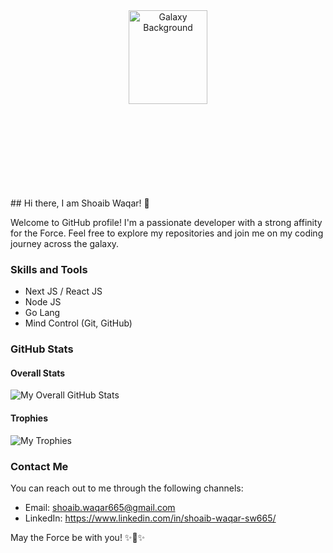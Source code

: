 <!-- Star Wars Header -->
<!--<div align="center">
  <img src="https://media.giphy.com/media/v1.Y2lkPTc5MGI3NjExYjRpc3ZpdGY3aXhwMnM0bjl3aHptZmVjcmNtZHdrbGs3czRubnBnMyZlcD12MV9pbnRlcm5hbF9naWZfYnlfaWQmY3Q9Zw/2w5MMNvg70MrQ0I2DR/giphy.gif" alt="Galaxy Background" style="max-width: 100%; height: auto; width: 800px; max-height: 300px; object-fit: cover;" />
</div>-->
<div align="center">
  <img src="https://miro.medium.com/v2/resize:fit:640/format:webp/0*GjvouQXgr4ujzMI4.gif" alt="Galaxy Background" style="max-width: 100%; height: 50%; width: 50%; max-height: 300px; object-fit: cover;" />
</div>
## Hi there, I am Shoaib Waqar! 👋

Welcome to GitHub profile! I'm a passionate developer with a strong affinity for the Force. Feel free to explore my repositories and join me on my coding journey across the galaxy.

### Skills and Tools

- Next JS / React JS
- Node JS
- Go Lang
- Mind Control (Git, GitHub)

### GitHub Stats

#### Overall Stats

![My Overall GitHub Stats](https://github-readme-stats.vercel.app/api?username=shoaibwaqar665&show_icons=true&theme=dark)

#### Trophies

![My Trophies](https://github-profile-trophy.vercel.app/?username=shoaibwaqar665&column=3&margin-w=15&margin-h=15&theme=onedark)

### Contact Me

You can reach out to me through the following channels:

- Email: shoaib.waqar665@gmail.com
- LinkedIn: https://www.linkedin.com/in/shoaib-waqar-sw665/

May the Force be with you! ✨🚀✨

